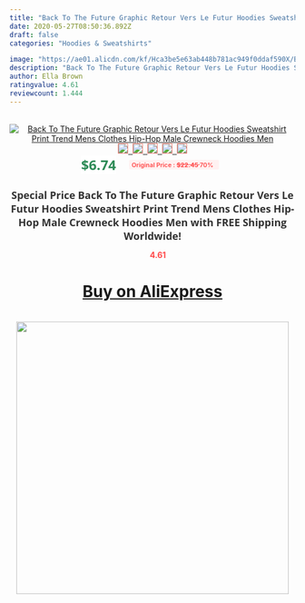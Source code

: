 ```yaml
---
title: "Back To The Future Graphic Retour Vers Le Futur Hoodies Sweatshirt Print Trend Mens Clothes Hip-Hop Male Crewneck Hoodies Men"
date: 2020-05-27T08:50:36.892Z
draft: false
categories: "Hoodies & Sweatshirts"

image: "https://ae01.alicdn.com/kf/Hca3be5e63ab448b781ac949f0ddaf590X/Back-To-The-Future-Graphic-Retour-Vers-Le-Futur-Hoodies-Sweatshirt-Print-Trend-Mens-Clothes-Hip.jpg"
description: "Back To The Future Graphic Retour Vers Le Futur Hoodies Sweatshirt Print Trend Mens Clothes Hip-Hop Male Crewneck Hoodies Men"
author: Ella Brown
ratingvalue: 4.61
reviewcount: 1.444
---
```

<br>
<div style="text-align: center;">
<a href="https://s.click.aliexpress.com/e/_9yC15F" target="_blank" rel="nofollow noopener noreferrer"><img alt="Back To The Future Graphic Retour Vers Le Futur Hoodies Sweatshirt Print Trend Mens Clothes Hip-Hop Male Crewneck Hoodies Men" class="magnifier-image" src="https://ae01.alicdn.com/kf/Hca3be5e63ab448b781ac949f0ddaf590X/Back-To-The-Future-Graphic-Retour-Vers-Le-Futur-Hoodies-Sweatshirt-Print-Trend-Mens-Clothes-Hip.jpg_640x640.jpg">
<br>
<img style="border:1px solid salmon" src="https://ae01.alicdn.com/kf/Hca3be5e63ab448b781ac949f0ddaf590X/Back-To-The-Future-Graphic-Retour-Vers-Le-Futur-Hoodies-Sweatshirt-Print-Trend-Mens-Clothes-Hip.jpg_120x120.jpg">&nbsp;&nbsp;<img style="border:1px solid salmon" src="https://ae01.alicdn.com/kf/H70b6e90b683a4ac4bfdb1e50b8792e5aB/Back-To-The-Future-Graphic-Retour-Vers-Le-Futur-Hoodies-Sweatshirt-Print-Trend-Mens-Clothes-Hip.jpg_120x120.jpg">&nbsp;&nbsp;<img style="border:1px solid salmon" src="https://ae01.alicdn.com/kf/H62666a3854984961b3cd94ba7bee27f83/Back-To-The-Future-Graphic-Retour-Vers-Le-Futur-Hoodies-Sweatshirt-Print-Trend-Mens-Clothes-Hip.jpg_120x120.jpg">&nbsp;&nbsp;<img style="border:1px solid salmon" src="https://ae01.alicdn.com/kf/Hb2d62dd828a7498e91d36ed0bfa64fdft/Back-To-The-Future-Graphic-Retour-Vers-Le-Futur-Hoodies-Sweatshirt-Print-Trend-Mens-Clothes-Hip.jpg_120x120.jpg">&nbsp;&nbsp;<img style="border:1px solid salmon" src="https://ae01.alicdn.com/kf/H6d1c4e360a8941e8b64e3b1da7704c6fg/Back-To-The-Future-Graphic-Retour-Vers-Le-Futur-Hoodies-Sweatshirt-Print-Trend-Mens-Clothes-Hip.jpg_120x120.jpg"></a></div><br0>
<div style="text-align: center;"><span style="background-color: white; border: 0px; box-sizing: border-box; color: seagreen; display: inline-block; font-family: &quot;open sans&quot; , &quot;arial&quot; , &quot;helvetica&quot; , sans-serif , &quot;heiti&quot;; font-size: 24px; font-stretch: inherit; font-weight: 700; line-height: inherit; margin: 0px 10px 0px 0px; padding: 0px; vertical-align: middle;">$6.74 </span>
<span style="background: rgb(255 , 241 , 241); border-radius: 3px; border: 0px; box-sizing: border-box; color: #ff4747; display: inline-block; font-family: inherit; font-size: 12px; font-stretch: inherit; font-style: inherit; font-variant: inherit; font-weight: 600; line-height: inherit; margin: 0px; padding: 2px 5px; transform: scale(0.9); vertical-align: middle;">Original Price : <b style="text-decoration: line-through;">$22.45 </b> 70%&nbsp;&nbsp;</span></div>
<h1 style="color: #333333; display: inline-block; font-family: &quot;open sans&quot; , &quot;arial&quot; , &quot;helvetica&quot; , sans-serif , &quot;heiti&quot;; font-size: 18px; font-stretch: inherit; font-weight: 700; text-align: center;">Special Price Back To The Future Graphic Retour Vers Le Futur Hoodies Sweatshirt Print Trend Mens Clothes Hip-Hop Male Crewneck Hoodies Men with FREE Shipping Worldwide!</h1>
<div style="color: #ff4747; text-align: center;">
<img src="https://4.bp.blogspot.com/-M0ZcTcb-5uY/XleCXlxnR4I/AAAAAAAAAEc/OrjgMkXV1oMQFaCRZj5HQwOCBcu3w1FegCPcBGAYYCw/s1600/star.png" style="height: 15px;">&nbsp;<b>4.61</b></div>
<div class="button_cont" align="center"><a class="buynow_a" href="https://s.click.aliexpress.com/e/_9yC15F" target="_blank" rel="nofollow noopener noreferrer"><H1>Buy on AliExpress</H1></a></div><br>
<div class="separator" style="clear: both; text-align: center;">
<img src="https://lh3.googleusercontent.com/-pTy5HemUv9M/XlePHvY0dAI/AAAAAAAAAE4/0nX5iRUoIWY8eMW9Dpxeirr157OZliDIgCLcBGAsYHQ/s1600/badge.gif" width="480">
</div>
